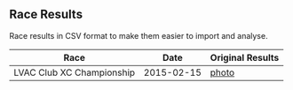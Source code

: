 ## Race Results

Race results in CSV format to make them easier to import and analyse.

Race | Date | Original Results
-----|------|-----------------
LVAC Club XC Championship | 2015-02-15 | [photo](https://cloud.githubusercontent.com/assets/17725/6210627/5c4e903c-b5c9-11e4-886c-77bac59b9c23.JPG)
